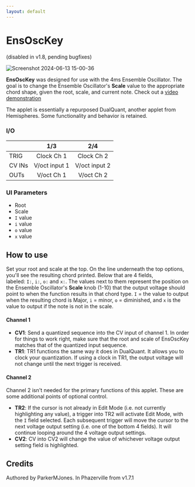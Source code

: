 ```yaml
---
layout: default
---
```

# EnsOscKey

(disabled in v1.8, pending bugfixes)

![Screenshot 2024-06-13 15-00-36](https://github.com/djphazer/O_C-Phazerville/assets/109086194/f0c00813-1747-4e0c-bc3b-9442e5430760)

**EnsOscKey** was designed for use with the 4ms Ensemble Oscillator. The goal is to change the Ensemble Oscillator's **Scale** value to the appropriate chord shape, given the root, scale, and current note. Check out a [video demonstration](https://youtu.be/lqLH0176VFw?si=NIXoEPxWpawai7iP)

The applet is essentially a repurposed DualQuant, another applet from Hemispheres. Some functionality and behavior is retained.

### I/O

|        |      1/3      |      2/4      |
| ------ | :-----------: | :-----------: |
| TRIG   |  Clock Ch 1   |  Clock Ch 2   |
| CV INs | V/oct input 1 | V/oct input 2 |
| OUTs   |  V/oct Ch 1   |  V/oct Ch 2   |

### UI Parameters
* Root
* Scale
* `I` value
* `i` value
* `o` value
* `x` value

## How to use

Set your root and scale at the top. On the line underneath the top options, you'll see the resulting chord printed. Below that are 4 fields, labeled: `I:`, `i:`, `o:` and `x:`. The values next to them represent the position on the Ensemble Oscillator's **Scale** knob (1-10) that the output voltage should point to when the function results in that chord type. `I` = the value to output when the resulting chord is Major, `i` = minor, `o` = diminished, and `x` is the value to output if the note is not in the scale.

#### Channel 1

- **CV1**: Send a quantized sequence into the CV input of channel 1. In order for things to work right, make sure that the root and scale of EnsOscKey matches that of the quantized input sequence.
- **TR1**: TR1 functions the same way it does in DualQuant. It allows you to clock your quantization. If using a clock in TR1, the output voltage will not change until the next trigger is received.

#### Channel 2

Channel 2 isn't needed for the primary functions of this applet. These are some additional points of optional control.

- **TR2**: If the cursor is not already in Edit Mode (i.e. not currently highlighting any value), a trigger into TR2 will activate Edit Mode, with the `I` field selected. Each subsequent trigger will move the cursor to the next voltage output setting (i.e. one of the bottom 4 fields). It will continue looping around the 4 voltage output settings.
- **CV2**: CV into CV2 will change the value of whichever voltage output setting field is highlighted.

## Credits
Authored by ParkerMJones. In Phazerville from v1.7.1
